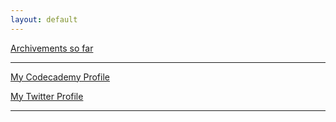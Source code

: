 ```yaml
---
layout: default
---
```

[Archivements so far](achievements.md)

* * *

[My Codecademy Profile](https://www.codecademy.com/profiles/MimicLynx)

[My Twitter Profile](https://twitter.com/LynxMimic)

* * *


